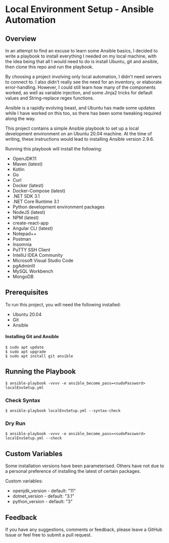 # Local Environment Setup - Ansible Automation

## Overview

In an attempt to find an excuse to learn some Ansible basics, I decided to write a playbook to install everything I needed on my local machine, with the idea being that all
I would need to do is install Ubuntu, git and ansible, then clone this repo and run the playbook. 

By choosing a project involving only local automation, I didn't need servers to connect to. I also didn't really see the need for an inventory, or elaborate error-handling. 
However, I could still learn how many of the components worked, as well as variable injection, and some Jinja2 tricks for default values and String-replace regex functions.

Ansible is a rapidly evolving beast, and Ubuntu has made some updates while I have worked on this too, so there has been some tweaking required along the way.

This project contains a simple Ansible playbook to set up a local development environment on an Ubuntu 20.04 machine. At the time of writing, these instructions 
would lead to installing Ansible version 2.9.6.

Running this playbook will install the following:

* OpenJDK11
* Maven (latest)
* Kotlin
* Go
* Curl
* Docker (latest)
* Docker-Compose (latest)
* .NET SDK 3.1
* .NET Core Runtime 3.1
* Python development environment packages
* NodeJS (latest)
* NPM (latest)
* create-react-app
* Angular CLI (latest)
* Notepad++
* Postman
* Insomnia
* PuTTY SSH Client
* IntelliJ IDEA Community
* Microsoft Visual Studio Code
* pgAdminIII
* MySQL Workbench
* MongoDB

## Prerequisites

To run this project, you will need the following installed:

* Ubuntu 20.04
* Git
* Ansible

#### Installing Git and Ansible

```
$ sudo apt update
$ sudo apt upgrade
$ sudo apt install git ansible
```

## Running the Playbook

```
$ ansible-playbook -vvvv -e ansible_become_pass=<sudoPassword> localEnvSetup.yml
```

### Check Syntax

```
$ ansible-playbook localEnvSetup.yml --syntax-check
```

### Dry Run

```
$ ansible-playbook -vvvv -e ansible_become_pass=<sudoPassword> localEnvSetup.yml --check
```  

## Custom Variables

Some installation versions have been parameterised. Others have not due to a personal preference of installing the latest of certain packages.

Custom variables:

* openjdk_version - default: "11"
* dotnet_version - default: "3.1"
* python_version - default: "3"

## Feedback

If you have any suggestions, comments or feedback, please leave a GitHub Issue or feel free to submit a pull request.